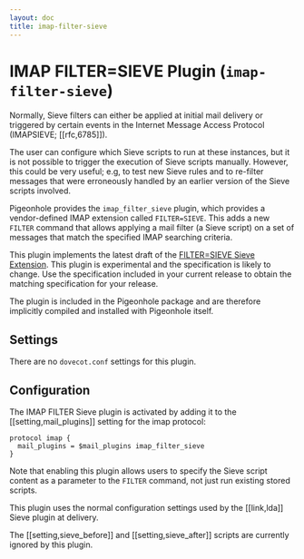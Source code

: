 ```yaml
---
layout: doc
title: imap-filter-sieve
---
```


# IMAP FILTER=SIEVE Plugin (`imap-filter-sieve`)

Normally, Sieve filters can either be applied at initial mail delivery
or triggered by certain events in the Internet Message Access Protocol
(IMAPSIEVE; [[rfc,6785]]).

The user can configure which Sieve scripts to run at these instances, but it
is not possible to trigger the execution of Sieve scripts manually.
However, this could be very useful; e.g, to test new Sieve rules and to
re-filter messages that were erroneously handled by an earlier version
of the Sieve scripts involved.

Pigeonhole provides the `imap_filter_sieve` plugin, which provides a
vendor-defined IMAP extension called `FILTER=SIEVE`. This adds a new
`FILTER` command that allows applying a mail filter (a Sieve script)
on a set of messages that match the specified IMAP searching criteria.

This plugin implements the latest draft of the
[FILTER=SIEVE Sieve Extension](https://github.com/dovecot/pigeonhole/blob/master/doc/rfc/draft-bosch-imap-filter-sieve-00.txt).
This plugin is experimental and the specification is likely to change.
Use the specification included in your current release to obtain the
matching specification for your release.

The plugin is included in the Pigeonhole package and are therefore implicitly
compiled and installed with Pigeonhole itself.

## Settings

There are no `dovecot.conf` settings for this plugin.

## Configuration

The IMAP FILTER Sieve plugin is activated by adding it to the
[[setting,mail_plugins]] setting for the imap protocol:

```[dovecot.conf]
protocol imap {
  mail_plugins = $mail_plugins imap_filter_sieve
}
```

Note that enabling this plugin allows users to specify the Sieve script
content as a parameter to the `FILTER` command, not just run existing
stored scripts.

This plugin uses the normal configuration settings used by the [[link,lda]]
Sieve plugin at delivery.

The [[setting,sieve_before]] and [[setting,sieve_after]] scripts
are currently ignored by this plugin.
